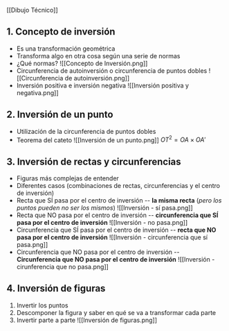 [[Dibujo Técnico]]

## 1. Concepto de inversión

- Es una transformación geométrica
- Transforma algo en otra cosa según una serie de normas
- ¿Qué normas?
![[Concepto de Inversión.png]]
- Circunferencia de autoinversión o circunferencia de puntos dobles
![[Circunferencia de autoinversión.png]]
- Inversión positiva e inversión negativa
![[Inversión positiva y negativa.png]]

## 2. Inversión de un punto

- Utilización de la circunferencia de puntos dobles
- Teorema del cateto
![[Inversión de un punto.png]]
$OT^2 = OA \times OA'$

## 3. Inversión de rectas y circunferencias

- Figuras más complejas de entender
- Diferentes casos (combinaciones de rectas, circunferencias y el centro de inversión)
- Recta que SÍ pasa por el centro de inversión -- **la misma recta** (*pero los puntos pueden no ser los mismos*)
![[Inversión - sí pasa.png]]
- Recta que NO pasa por el centro de inversión -- **circunferencia que SÍ pasa por el centro de inversión**
![[Inversión - no pasa.png]]
- Circunferencia que SÍ pasa por el centro de inversión -- **recta que NO pasa por el centro de inversión**
![[Inversión - circunferencia que sí pasa.png]]
- Circunferencia que NO pasa por el centro de inversión -- **Circunferencia que NO pasa por el centro de inversión**
![[Inversión - cirunferencia que no pasa.png]]

## 4. Inversión de figuras

1. Invertir los puntos
2. Descomponer la figura y saber en qué se va a transformar cada parte
3. Invertir parte a parte
![[Inversión de figuras.png]]
